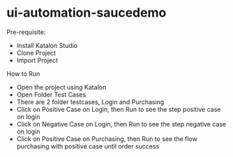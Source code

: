 # ui-automation-saucedemo

Pre-requisite:
- Install Katalon Studio
- Clone Project
- Import Project

How to Run
- Open the project using Katalon
- Open Folder Test Cases
- There are 2 folder testcases, Login and Purchasing
- Click on Positive Case on Login, then Run to see the step positive case on login
- Click on Negative Case on Login, then Run to see the step negative case on login
- Click on Positive Case on Purchasing, then Run to see the flow purchasing with positive case until order success
